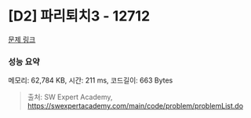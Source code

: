 # [D2] 파리퇴치3 - 12712 

[문제 링크](https://swexpertacademy.com/main/code/problem/problemDetail.do?contestProbId=AXuARWAqDkQDFARa) 

### 성능 요약

메모리: 62,784 KB, 시간: 211 ms, 코드길이: 663 Bytes



> 출처: SW Expert Academy, https://swexpertacademy.com/main/code/problem/problemList.do
